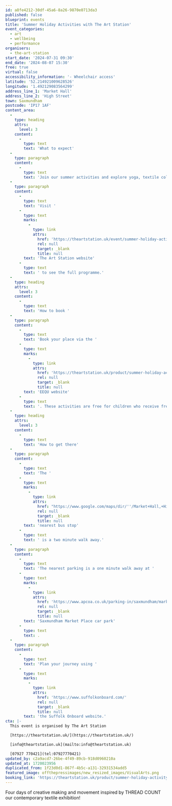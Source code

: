 ```yaml
---
id: a8fe4212-30df-45a6-8a26-9870e0713da3
published: false
blueprint: events
title: 'Summer Holiday Activities with The Art Station'
event_categories:
  - art
  - wellbeing
  - performance
organisers:
  - the-art-station
start_date: '2024-07-31 09:30'
end_date: '2024-08-07 15:30'
free: true
virtual: false
accessibility_information: '- Wheelchair access'
latitude: '52.214921009628526'
longitude: '1.492129083564299'
address_line_1: 'Market Hall'
address_line_2: 'High Street'
town: Saxmundham
postcode: 'IP17 1AF'
content_area:
  -
    type: heading
    attrs:
      level: 3
    content:
      -
        type: text
        text: 'What to expect'
  -
    type: paragraph
    content:
      -
        type: text
        text: 'Join our summer activities and explore yoga, textile collage, clay crafts, dance and more. Lunch, snacks and refreshments included!'
  -
    type: paragraph
    content:
      -
        type: text
        text: 'Visit '
      -
        type: text
        marks:
          -
            type: link
            attrs:
              href: 'https://theartstation.uk/event/summer-holiday-activity-days/'
              rel: null
              target: _blank
              title: null
        text: 'The Art Station website'
      -
        type: text
        text: ' to see the full programme.'
  -
    type: heading
    attrs:
      level: 3
    content:
      -
        type: text
        text: 'How to book '
  -
    type: paragraph
    content:
      -
        type: text
        text: 'Book your place via the '
      -
        type: text
        marks:
          -
            type: link
            attrs:
              href: 'https://theartstation.uk/product/summer-holiday-activity-days/?archive=1'
              rel: null
              target: _blank
              title: null
        text: 'EEQU website'
      -
        type: text
        text: '. These activities are free for children who receive free school meals, and £30 per day for everyone else.'
  -
    type: heading
    attrs:
      level: 3
    content:
      -
        type: text
        text: 'How to get there'
  -
    type: paragraph
    content:
      -
        type: text
        text: 'The '
      -
        type: text
        marks:
          -
            type: link
            attrs:
              href: "https://www.google.com/maps/dir/''/Market+Hall,+High+St,+Saxmundham+IP17+1AF/@52.2144511,1.4911224,18.25z/data=!4m14!4m13!1m5!1m1!1s0x47d988e870db6707:0x63cd4bcf1f6071f7!2m2!1d1.491607!2d52.213299!1m5!1m1!1s0x47d98953de98b061:0x5dd727c5bce4789a!2m2!1d1.4920969!2d52.214806!3e2?entry=ttu"
              rel: null
              target: _blank
              title: null
        text: 'nearest bus stop'
      -
        type: text
        text: ' is a two minute walk away.'
  -
    type: paragraph
    content:
      -
        type: text
        text: 'The nearest parking is a one minute walk away at '
      -
        type: text
        marks:
          -
            type: link
            attrs:
              href: 'https://www.apcoa.co.uk/parking-in/saxmundham/market-place-saxmundham/'
              rel: null
              target: _blank
              title: null
        text: 'Saxmundham Market Place car park'
      -
        type: text
        text: .
  -
    type: paragraph
    content:
      -
        type: text
        text: 'Plan your journey using '
      -
        type: text
        marks:
          -
            type: link
            attrs:
              href: 'https://www.suffolkonboard.com/'
              rel: null
              target: _blank
              title: null
        text: 'the Suffolk Onboard website.'
cta: |-
  This event is organised by The Art Station

  [https://theartstation.uk/](https://theartstation.uk/)

  [info@theartstation.uk](mailto:info@theartstation.uk)

  [07927 770421](tel:07927770421)
updated_by: c2a9acd7-26be-4f49-89cb-918d0960210a
updated_at: 1720023956
duplicated_from: 1f23d0d1-867f-4b5c-a131-32931534add5
featured_image: offthepressimages/new_resized_images/VisualArts.png
booking_link: 'https://theartstation.uk/product/summer-holiday-activity-days/?archive=1'
---
```

Four days of creative making and movement inspired by THREAD COUNT our contemporary textile exhibition!